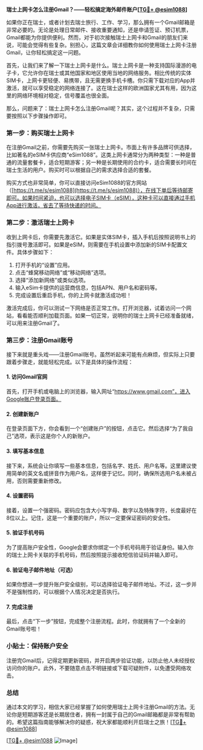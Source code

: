 **瑞士上网卡怎么注册Gmail？——轻松搞定海外邮件账户[[TG💪+ @esim1088](https://t.me/s/esim1088)]**

如果你正在瑞士，或者计划去瑞士旅行、工作、学习，那么拥有一个Gmail邮箱是非常必要的。无论是处理日常邮件、接收重要通知，还是申请签证、预订机票，Gmail都能为你提供便利。然而，对于初次接触瑞士上网卡和Gmail的朋友们来说，可能会觉得有些复杂。别担心，这篇文章会详细教你如何使用瑞士上网卡注册Gmail，让你轻松搞定这一问题。

首先，让我们来了解一下瑞士上网卡是什么。瑞士上网卡是一种支持国际漫游的电子卡，它允许你在瑞士或其他国家和地区使用当地的网络服务。相比传统的实体SIM卡，上网卡更轻便、易携带，且无需更换手机卡槽。你只需下载对应的App并激活，就可以享受稳定的网络连接了。这在瑞士这样的欧洲国家尤其有用，因为这里的网络环境相对稳定，信号覆盖也很全面。

那么，问题来了：瑞士上网卡怎么注册Gmail呢？其实，这个过程并不复杂，只需要按照以下步骤操作即可。

### 第一步：购买瑞士上网卡

在注册Gmail之前，你需要先购买一张瑞士上网卡。市面上有许多品牌可供选择，比如著名的eSIM卡供应商“eSim1088”。这类上网卡通常分为两种类型：一种是普通的流量套餐卡，适合短期游客；另一种是长期使用的合约卡，适合需要长时间在瑞士生活的用户。购买时可以根据自己的需求选择合适的套餐。

购买方式也非常简单，你可以直接访问eSim1088的官方网站（[https://t.me/s/esim1088](https://t.me/s/esim1088)），在线下单后等待邮寄即可。如果时间紧迫，也可以选择电子SIM卡（eSIM），这种卡可以直接通过手机App进行激活，省去了等待快递的时间。

### 第二步：激活瑞士上网卡

收到上网卡后，你需要先激活它。如果是实体SIM卡，插入手机后按照说明书上的指引拨号激活即可。如果是eSIM，则需要在手机设置中添加新的SIM卡配置文件。具体步骤如下：

1. 打开手机的“设置”应用。
2. 点击“蜂窝移动网络”或“移动网络”选项。
3. 选择“添加新网络”或类似选项。
4. 输入eSim卡提供的运营商信息，包括APN、用户名和密码等。
5. 完成设置后重启手机，你的上网卡就激活成功啦！

激活完成后，你可以测试一下网络是否正常工作。打开浏览器，试着访问一个网站，看看能否顺利加载页面。如果一切正常，说明你的瑞士上网卡已经准备就绪，可以用来注册Gmail了。

### 第三步：注册Gmail账号

接下来就是重头戏——注册Gmail账号。虽然听起来可能有点麻烦，但实际上只要跟着步骤走，就能轻松完成。以下是具体的操作流程：

#### 1. 访问Gmail官网

首先，打开手机或电脑上的浏览器，输入网址“https://www.gmail.com”，进入Google账户登录页面。

#### 2. 创建新账户

在登录页面下方，你会看到一个“创建账户”的按钮，点击它。然后选择“为了我自己”选项，表示这是你个人的新账户。

#### 3. 填写基本信息

接下来，系统会让你填写一些基本信息，包括名字、姓氏、用户名等。这里建议使用简单的英文名或拼音作为用户名，这样便于记忆。同时，确保所选用户名未被占用，否则需要重新修改。

#### 4. 设置密码

接着，设置一个强密码。密码应包含大小写字母、数字以及特殊字符，长度最好在8位以上。记住，这是一个重要的账户，所以一定要保证密码的安全性。

#### 5. 验证手机号码

为了提高账户安全性，Google会要求你绑定一个手机号码用于验证身份。输入你的瑞士上网卡关联的手机号码，然后按照提示接收短信验证码并输入即可。

#### 6. 验证电子邮件地址（可选）

如果你想进一步提升账户安全级别，可以选择验证电子邮件地址。不过，这一步并不是强制性的，可以根据个人情况决定是否执行。

#### 7. 完成注册

最后，点击“下一步”按钮，完成整个注册流程。此时，你就拥有了一个全新的Gmail账号啦！

### 小贴士：保持账户安全

注册完Gmail后，记得定期更新密码，并开启两步验证功能，以防止他人未经授权访问你的账户。此外，不要随意点击不明链接或下载可疑附件，以免遭受网络攻击。

### 总结

通过本文的学习，相信大家已经掌握了如何使用瑞士上网卡注册Gmail的方法。无论你是短期游客还是长期居住者，拥有一封属于自己的Gmail邮箱都是非常有帮助的。希望这篇指南能够解决你的疑惑，祝大家都能顺利开启瑞士之旅！[[TG💪+ @esim1088](https://t.me/s/esim1088)]

[[TG💪+ @esim1088](https://t.me/s/esim1088) ![Image](https://i.postimg.cc/4NQfJmqS/Snipaste-2025-05-13-00-14-12.png)]